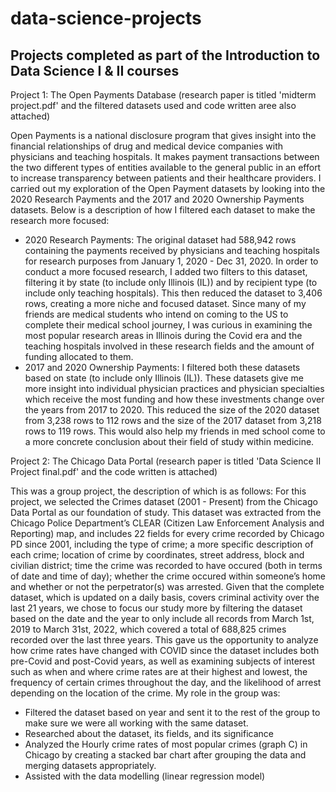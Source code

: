 # data-science-projects
## Projects completed as part of the Introduction to Data Science I & II courses
Project 1: The Open Payments Database (research paper is titled 'midterm project.pdf' and the filtered datasets used and code written aree also attached)

Open Payments is a national disclosure program that gives insight into the financial relationships of drug
and medical device companies with physicians and teaching hospitals. It makes payment transactions
between the two different types of entities available to the general public in an effort to increase
transparency between patients and their healthcare providers. I carried out my exploration of the Open
Payment datasets by looking into the 2020 Research Payments and the 2017 and 2020 Ownership
Payments datasets. Below is a description of how I filtered each dataset to make the research more focused:

- 2020 Research Payments: The original dataset had 588,942 rows containing the payments received by
physicians and teaching hospitals for research purposes from January 1, 2020 - Dec 31, 2020. In order to
conduct a more focused research, I added two filters to this dataset, filtering it by state (to include only
Illinois (IL)) and by recipient type (to include only teaching hospitals). This then reduced the dataset to
3,406 rows, creating a more niche and focused dataset. Since many of my friends are medical students who intend on coming to the US to complete their medical
school journey, I was curious in examining the most popular research areas in Illinois during the Covid
era and the teaching hospitals involved in these research fields and the amount of funding allocated to
them.
- 2017 and 2020 Ownership Payments: I filtered both these datasets based on state (to include only
Illinois (IL)). These datasets give me more insight into individual physician practices and physician
specialties which receive the most funding and how these investments change over the years from 2017 to 2020. This reduced the size of the 2020 dataset from 3,238 rows to 112 rows and the size of the 2017
dataset from 3,218 rows to 119 rows. This would also help my friends in med school come to a more
concrete conclusion about their field of study within medicine.

Project 2: The Chicago Data Portal (research paper is titled 'Data Science II Project final.pdf' and the code written is attached)

This was a group project, the description of which is as follows:
For this project, we selected the Crimes dataset (2001 - Present) from the Chicago Data Portal as our foundation of study. This dataset was extracted from the Chicago Police Department’s CLEAR (Citizen Law Enforcement Analysis and Reporting) map, and includes 22 fields for every crime recorded by Chicago PD since 2001, including the type of crime; a more specific description of each crime; location of crime by coordinates, street address, block and civilian district; time the crime was recorded to have occured (both in terms of date and time of day); whether the crime occured within someone’s home and whether or not the perpetrator(s) was arrested. Given that the complete dataset, which is updated on a daily basis, covers criminal activity over the last 21 years, we chose to focus our study more by filtering the dataset based on the date and the year to only include all records from March 1st, 2019 to March 31st, 2022, which covered a total of 688,825 crimes recorded over the last three years. This gave us the opportunity to analyze how crime rates have changed with COVID since the dataset includes both pre-Covid and post-Covid years, as well as examining subjects of interest such as when and where crime rates are at their highest and lowest, the frequency of certain crimes throughout the day, and the likelihood of arrest depending on the location of the crime.
My role in the group was:
- Filtered the dataset based on year and sent it to the rest of the group to make sure we were all working with the same dataset.
- Researched about the dataset, its fields, and its significance
- Analyzed the Hourly crime rates of most popular crimes (graph C) in Chicago by creating a stacked bar chart after grouping the data and merging datasets appropriately.
- Assisted with the data modelling (linear regression model)

